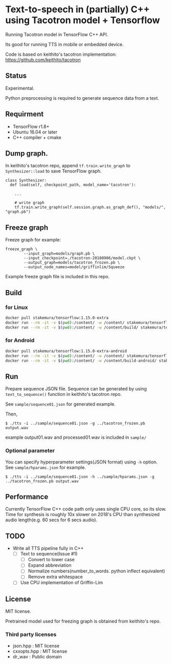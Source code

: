 # Text-to-speech in (partially) C++ using Tacotron model + Tensorflow

Running Tacotron model in TensorFlow C++ API.

Its good for running TTS in mobile or embedded device.

Code is based on keithito's tacotron implementation: https://github.com/keithito/tacotron

## Status

Experimental.

Python preprocessing is required to generate sequence data from a text.

## Requirment

* TensorFlow r1.8+
* Ubuntu 16.04 or later
* C++ compiler + cmake

## Dump graph.

In keithito's tacotron repo, append `tf.train.write_graph` to `Synthesizer::load` to save TensorFlow graph.

```
class Synthesizer:
  def load(self, checkpoint_path, model_name='tacotron'):

    ...

    # write graph
    tf.train.write_graph(self.session.graph.as_graph_def(), "models/", "graph.pb")
```

## Freeze graph

Freeze graph for example:

```
freeze_graph \
        --input_graph=models/graph.pb \
        --input_checkpoint=./tacotron-20180906/model.ckpt \
        --output_graph=models/tacotron_frozen.pb \
        --output_node_names=model/griffinlim/Squeeze
```

Example freeze graph file is included in this repo.

## Build

### for Linux

```sh
docker pull stakemura/tensorflow:1.15.0-extra
docker run --rm -it -v $(pwd):/content/ -w /content/ stakemura/tensorflow:1.15.0-extra bash /content/scripts/bootstrap.sh
docker run --rm -it -v $(pwd):/content/ -w /content/build/ stakemura/tensorflow:1.15.0-extra make
```

### for Android

```sh
docker pull stakemura/tensorflow:1.15.0-extra-android
docker run --rm -it -v $(pwd):/content/ -w /content/ stakemura/tensorflow:1.15.0-extra-android bash /content/scripts/bootstrap-android.sh
docker run --rm -it -v $(pwd):/content/ -w /content/build-android/ stakemura/tensorflow:1.15.0-extra-android make
```

## Run

Prepare sequence JSON file.
Sequence can be generated by using `text_to_sequence()` function in keithito's tacotron repo.

See `sample/sequence01.json` for generated example.

Then,

```
$ ./tts -i ../sample/sequence01.json -g ../tacotron_frozen.pb output.wav
```

example output01.wav and processed01.wav is included in `sample/`

### Optional parameter

You can specify hyperparameter settings(JSON format) using `-h` option.
See `sample/hparams.json` for example.

```
$ ./tts -i ../sample/sequence01.json -h ../sample/hparams.json -g ../tacotron_frozen.pb output.wav
```

## Performance

Currently TensorFlow C++ code path only uses single CPU core, so its slow.
Time for synthesis is roughly 10x slower on 2018's CPU than synthesized audio length(e.g. 60 secs for 6 secs audio).

## TODO

* Write all TTS pipeline fully in C++
  * [ ] Text to sequence(Issue #1)
    * [ ] Convert to lower case
    * [ ] Expand abbreviation
    * [ ] Normalize numbers(number_to_words. python inflect equivalent)
    * [ ] Remove extra whitespace
  * [ ] Use CPU implementation of Griffin-Lim

## License

MIT license.

Pretrained model used for freezing graph is obtained from keithito's repo.

### Third party licenses

- json.hpp : MIT license
- cxxopts.hpp : MIT license
- dr_wav : Public domain
